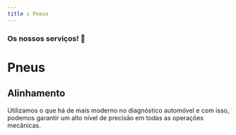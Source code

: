 ```yaml
---
title : Pneus
---
```


### Os nossos serviços! :car:

# Pneus

## Alinhamento

Utilizamos o que há de mais moderno no diagnóstico automóvel e com isso, podemos garantir um alto nível de precisão em todas as operações mecânicas.





